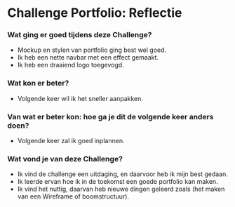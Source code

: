 # Challenge Portfolio: Reflectie

### Wat ging er goed tijdens deze Challenge?
- Mockup en stylen van portfolio ging best wel goed.
- Ik heb een nette navbar met een effect gemaakt.
- Ik heb een draaiend logo toegevogd.

### Wat kon er beter?
- Volgende keer wil ik het sneller aanpakken.

### Van wat er beter kon: hoe ga je dit de volgende keer anders doen?
- Volgende keer zal ik goed inplannen.

### Wat vond je van deze Challenge? 
- Ik vind de challenge een uitdaging, en daarvoor heb ik mijn best gedaan.
- Ik leerde ervan hoe ik in de toekomst een  goede portfolio kan maken.
- Ik vind het nuttig, daarvan heb nieuwe dingen geleerd zoals (het maken van een Wireframe of boomstructuur).